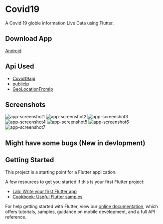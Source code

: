 # Covid19

A Covid 19 globle information Live Data using Flutter.

## Download App

[Android](apk/covid19.apk)

## Api Used
- [Covid19api](https://api.covid19api.com)
- [publicIp](https://api.ipify.org)
- [GeoLocationFromIp](https://ipapi.co) 

## Screenshots

![app-screenshot1](Screenshots/Screenshot1.jpg)
![app-screenshot2](Screenshots/Screenshot2.jpg)
![app-screenshot3](Screenshots/Screenshot3.jpg)
![app-screenshot4](Screenshots/Screenshot4.jpg)
![app-screenshot5](Screenshots/Screenshot5.jpg)
![app-screenshot6](Screenshots/Screenshot6.jpg)
![app-screenshot7](Screenshots/Screenshot7.jpg)

## Might have some bugs (New in devlopment)

## Getting Started

This project is a starting point for a Flutter application.

A few resources to get you started if this is your first Flutter project:

- [Lab: Write your first Flutter app](https://flutter.dev/docs/get-started/codelab)
- [Cookbook: Useful Flutter samples](https://flutter.dev/docs/cookbook)

For help getting started with Flutter, view our
[online documentation](https://flutter.dev/docs), which offers tutorials,
samples, guidance on mobile development, and a full API reference.
